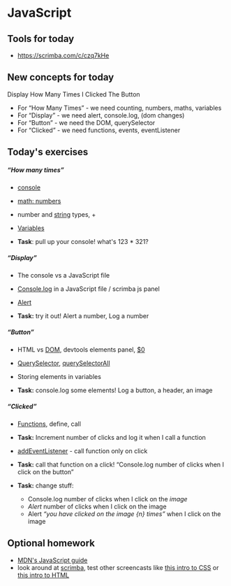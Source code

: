 # JavaScript

## Tools for today

- https://scrimba.com/c/czq7kHe

## New concepts for today

Display   How Many Times  I  Clicked  The  Button  
- For “How Many Times” - we need counting, numbers, maths, variables
- For “Display” - we need alert, console.log, (dom changes)
- For “Button” - we need the DOM, querySelector
- For “Clicked” - we need functions, events, eventListener

## Today's exercises

##### “How many times”

- [console](https://developer.mozilla.org/en-US/docs/Web/API/console)
- [math: numbers](https://developer.mozilla.org/en-US/docs/Learn/JavaScript/First_steps/Math)
- number and [string](https://developer.mozilla.org/en-US/docs/Learn/JavaScript/First_steps/Strings) types, +
- [Variables](https://developer.mozilla.org/en-US/docs/Learn/JavaScript/First_steps/Variables)

- **Task**: pull up your console! what's 123 * 321?

##### “Display”

- The console vs a JavaScript file
- [Console.log](https://developer.mozilla.org/en-US/docs/Web/API/Console/log) in a JavaScript file / scrimba js panel
- [Alert](https://developer.mozilla.org/en-US/docs/Web/API/Window/alert)

- **Task:** try it out! Alert a number, Log a number

##### “Button”
- HTML vs [DOM](https://developer.mozilla.org/en-US/docs/Web/API/Document_Object_Model/Introduction), devtools elements panel, [$0](https://developer.mozilla.org/en-US/docs/Tools/Web_Console/Helpers)
- [QuerySelector](https://developer.mozilla.org/en-US/docs/Web/API/Document/querySelector), [querySelectorAll](https://developer.mozilla.org/en-US/docs/Web/API/Document/querySelectorAll)
- Storing elements in variables

- **Task:** console.log some elements! Log a button, a header, an image

##### “Clicked”
- [Functions](https://developer.mozilla.org/en-US/docs/Web/JavaScript/Guide/Functions), define, call

- **Task:** Increment number of clicks and log it when I call a function

- [addEventListener](https://developer.mozilla.org/en-US/docs/Web/API/EventTarget/addEventListener) - call function only on click

- **Task:** call that function on a click! “Console.log number of clicks when I click on the button”

- **Task:** change stuff:
  - Console.log number of clicks when I click on the *image*
  - *Alert* number of clicks when I click on the image
  - Alert *“you have clicked on the image {n} times”* when I click on the image


## Optional homework
- [MDN's JavaScript guide](https://developer.mozilla.org/en-US/docs/Learn/JavaScript/First_steps)
- look around at [scrimba](https://scrimba.com/), test other screencasts like [this intro to CSS](https://scrimba.com/g/gintrotocss) or [this intro to HTML](https://scrimba.com/g/ghtml)
